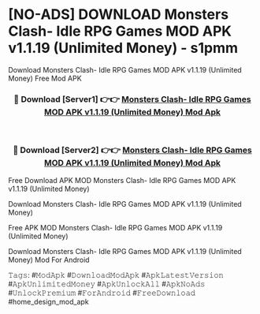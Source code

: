 # [NO-ADS] DOWNLOAD Monsters Clash- Idle RPG Games MOD APK v1.1.19 (Unlimited Money) - s1pmm
Download Monsters Clash- Idle RPG Games MOD APK v1.1.19 (Unlimited Money) Free Mod APK

<div align="center">
<h3>🔴 Download [Server1] 👉👉 <a href="https://apk-comot.site?title=Monsters_Clash-_Idle_RPG_Games_MOD_APK_v1.1.19_(Unlimited_Money)">Monsters Clash- Idle RPG Games MOD APK v1.1.19 (Unlimited Money) Mod Apk</a></h3><br>

<h3>🔴 Download [Server2] 👉👉 <a href="https://apk-comot.site?title=Monsters_Clash-_Idle_RPG_Games_MOD_APK_v1.1.19_(Unlimited_Money)">Monsters Clash- Idle RPG Games MOD APK v1.1.19 (Unlimited Money) Mod Apk</a></h3>
</div>


Free Download APK MOD Monsters Clash- Idle RPG Games MOD APK v1.1.19 (Unlimited Money)

Download Monsters Clash- Idle RPG Games MOD APK v1.1.19 (Unlimited Money) 

Free APK MOD Monsters Clash- Idle RPG Games MOD APK v1.1.19 (Unlimited Money) 

Download Monsters Clash- Idle RPG Games MOD APK v1.1.19 (Unlimited Money) Mod For Android

𝚃𝚊𝚐𝚜: #𝙼𝚘𝚍𝙰𝚙𝚔 #𝙳𝚘𝚠𝚗𝚕𝚘𝚊𝚍𝙼𝚘𝚍𝙰𝚙𝚔 #𝙰𝚙𝚔𝙻𝚊𝚝𝚎𝚜𝚝𝚅𝚎𝚛𝚜𝚒𝚘𝚗 #𝙰𝚙𝚔𝚄𝚗𝚕𝚒𝚖𝚒𝚝𝚎𝚍𝙼𝚘𝚗𝚎𝚢 #𝙰𝚙𝚔𝚄𝚗𝚕𝚘𝚌𝚔𝙰𝚕𝚕 #𝙰𝚙𝚔𝙽𝚘𝙰𝚍𝚜 #𝚄𝚗𝚕𝚘𝚌𝚔𝙿𝚛𝚎𝚖𝚒𝚞𝚖 #𝙵𝚘𝚛𝙰𝚗𝚍𝚛𝚘𝚒𝚍 #𝙵𝚛𝚎𝚎𝙳𝚘𝚠𝚗𝚕𝚘𝚊𝚍 #home_design_mod_apk